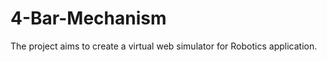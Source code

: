 4-Bar-Mechanism
===============

The project aims to create a virtual web simulator for Robotics application.
